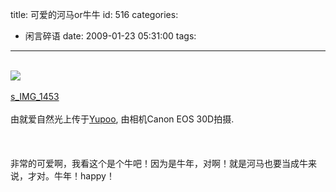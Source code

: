 title: 可爱的河马or牛牛
id: 516
categories:
  - 闲言碎语
date: 2009-01-23 05:31:00
tags:
---

</br>[![](http://m3.img.libdd.com/farm4/2012/0821/17/69910AE31CF46C52DD45A3C73C53439697FD329BE40C_493_500.JPEG)</img>](http://www.yupoo.com/photos/view?id=ff8080811eb98f35011ec0fc20000018 "photo sharing")
</br>
</br><span>[s_IMG_1453](http://www.yupoo.com/photos/view?id=ff8080811eb98f35011ec0fc20000018)
</br>
</br>由就爱自然光上传于[Yupoo](http://www.yupoo.com/), 由相机Canon EOS 30D拍摄.
</br></span>
</br>
</br>
</br>非常的可爱啊，我看这个是个牛吧！因为是牛年，对啊！就是河马也要当成牛来说，才对。牛年！happy！
</br>